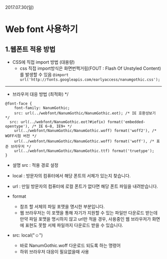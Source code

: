 2017.07.30(일)
# Web font 사용하기

## 1.웹폰트 적용 방법 
- CSS에 직접 import 방법 (대용량)
  - css 직접 import방식은 화면번쩍거림(FOUT : Flash Of Unstyled Content)를 발생할 수 있음
`@import url('http://fonts.googleapis.com/earlyaccess/nanumgothic.css');`  
  
---
  
- 브라우저 대응 방법 (최적화) */
```
@font-face {
	font-family: NanumGothic;
	src: url(../webfont/NanumGothic/NanumGothic.eot); /* IE 호환성보기 */
  src: url(../webfont/NanumGothic.eot?#iefix) format('embedded-opentype'), /* IE 6~8, IE9+ */
	url(../webfont/NanumGothic/NanumGothic.woff) format('woff2'), /* WOFF시험 버전 */
	url(../webfont/NanumGothic/NanumGothic.woff) format('woff'), /* 표준 브라우저 */
	url(../webfont/NanumGothic/NanumGothic.ttf) format('truetype');
}
```

- 설명
src : 적용 경로 설정
- local : 방문자의 컴퓨터에서 해당 폰트의 서체가 있는지 찾습니다.
- url : 만일 방문자의 컴퓨터에 로컬 폰트가 없다면 해당 폰트 파일을 내려받습니다.
- format
  - 참조 할 서체의 파일 포맷을 명시한 부분입니다.
  - 웹 브라우저는 이 포맷을 통해 자기가 지원할 수 있는 파일만 다운로드 받는데
    만약 파일 포맷을 명시하지 않고 url만 적을 경우,
    사용중인 웹 브라우저가 화면에 표현도 못할 서체 파일까지
    다운로드 받을 수 있습니다.

- src: local("☺")
  - 바로 NanumGothic.woff 다운로드 되도록 하는 명령어
  - 하위 브라우저 대응이 필요없을때 사용


